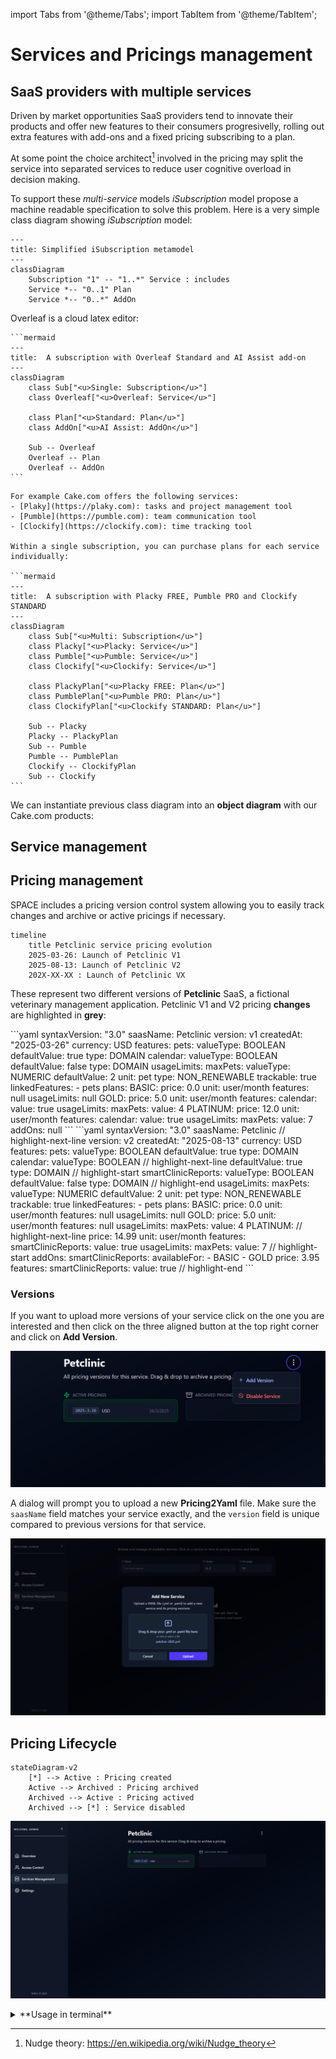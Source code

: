 import Tabs from '@theme/Tabs';
import TabItem from '@theme/TabItem';

# Services and Pricings management

## SaaS providers with multiple services

Driven by market opportunities SaaS providers tend to innovate their products and offer new
features to their consumers progresivelly, rolling out extra features with add-ons and a fixed
pricing subscribing to a plan.

At some point the choice architect[^1] involved in the pricing may split the service into separated services
to reduce user cognitive overload in decision making.

To support these *multi-service* models *iSubscription* model propose a machine readable specification to 
solve this problem. Here is a very simple class diagram showing *iSubscription* model:

```mermaid
---
title: Simplified iSubscription metamodel 
---
classDiagram
    Subscription "1" -- "1..*" Service : includes
    Service *-- "0..1" Plan
    Service *-- "0..*" AddOn
```

<Tabs>
  <TabItem value="single-service" label="Single service subscription">
  
  Overleaf is a cloud latex editor:
  
    ```mermaid
    ---
    title:  A subscription with Overleaf Standard and AI Assist add-on
    ---
    classDiagram
        class Sub["<u>Single: Subscription</u>"]
        class Overleaf["<u>Overleaf: Service</u>"]
        
        class Plan["<u>Standard: Plan</u>"]
        class AddOn["<u>AI Assist: AddOn</u>"]
        
        Sub -- Overleaf
        Overleaf -- Plan
        Overleaf -- AddOn
    ```
  </TabItem>
  <TabItem value="multi-service" label="Multiple service subscription" default>
  
    For example Cake.com offers the following services:
    - [Plaky](https://plaky.com): tasks and project management tool
    - [Pumble](https://pumble.com): team communication tool
    - [Clockify](https://clockify.com): time tracking tool

    Within a single subscription, you can purchase plans for each service individually:
  
    ```mermaid
    ---
    title:  A subscription with Placky FREE, Pumble PRO and Clockify STANDARD
    ---
    classDiagram
        class Sub["<u>Multi: Subscription</u>"]
        class Placky["<u>Placky: Service</u>"]
        class Pumble["<u>Pumble: Service</u>"]
        class Clockify["<u>Clockify: Service</u>"]
            
        class PlackyPlan["<u>Placky FREE: Plan</u>"]
        class PumblePlan["<u>Pumble PRO: Plan</u>"]
        class ClockifyPlan["<u>Clockify STANDARD: Plan</u>"]
            
        Sub -- Placky
        Placky -- PlackyPlan
        Sub -- Pumble
        Pumble -- PumblePlan
        Clockify -- ClockifyPlan
        Sub -- Clockify
    ```
  </TabItem>
</Tabs>





We can instantiate previous class diagram into an **object diagram** with our Cake.com products:



## Service management


## Pricing management

SPACE includes a pricing version control system allowing you to easily track changes
and archive or active pricings if necessary.

```mermaid
timeline
    title Petclinic service pricing evolution
    2025-03-26: Launch of Petclinic V1
    2025-08-13: Launch of Petclinic V2
    202X-XX-XX : Launch of Petclinic VX
```

These represent two different versions of **Petclinic** SaaS, a fictional veterinary management application.
Petclinic V1 and V2 pricing **changes** are highlighted in **grey**:

<Tabs>
  <TabItem value="petclinic-v1" label="Petclinic V1">
  ```yaml
  syntaxVersion: "3.0"
  saasName: Petclinic
  version: v1
  createdAt: "2025-03-26"
  currency: USD
  features:
    pets:
      valueType: BOOLEAN
      defaultValue: true
      type: DOMAIN
    calendar:
      valueType: BOOLEAN
      defaultValue: false
      type: DOMAIN
  usageLimits:
    maxPets:
      valueType: NUMERIC
      defaultValue: 2
      unit: pet
      type: NON_RENEWABLE
      trackable: true
      linkedFeatures:
        - pets
  plans:
    BASIC:
      price: 0.0
      unit: user/month
      features: null
      usageLimits: null
    GOLD:
      price: 5.0
      unit: user/month
      features:
        calendar:
          value: true
      usageLimits:
        maxPets:
          value: 4
    PLATINUM:
      price: 12.0
      unit: user/month
      features:
        calendar:
          value: true
      usageLimits:
        maxPets:
          value: 7
  addOns: null
  ```
  </TabItem>
  <TabItem value="petclinic-v2" label="Petclinic V2">
  ```yaml
  syntaxVersion: "3.0"
  saasName: Petclinic
  // highlight-next-line
  version: v2
  createdAt: "2025-08-13"
  currency: USD
  features:
    pets:
      valueType: BOOLEAN
      defaultValue: true
      type: DOMAIN
    calendar:
      valueType: BOOLEAN
      // highlight-next-line
      defaultValue: true
      type: DOMAIN
  // highlight-start
    smartClinicReports:
      valueType: BOOLEAN
      defaultValue: false
      type: DOMAIN
  // highlight-end
  usageLimits:
    maxPets:
      valueType: NUMERIC
      defaultValue: 2
      unit: pet
      type: NON_RENEWABLE
      trackable: true
      linkedFeatures:
        - pets
  plans:
    BASIC:
      price: 0.0
      unit: user/month
      features: null
      usageLimits: null
    GOLD:
      price: 5.0
      unit: user/month
      features: null
      usageLimits:
        maxPets:
          value: 4
    PLATINUM:
      // highlight-next-line
      price: 14.99
      unit: user/month
      features:
        smartClinicReports:
          value: true
      usageLimits:
        maxPets:
          value: 7
  // highlight-start
  addOns:
    smartClinicReports:
      availableFor:
      - BASIC
      - GOLD
      price: 3.95
      features:
        smartClinicReports:
          value: true
  // highlight-end
  ```
  </TabItem>
</Tabs>


### Versions

If you want to upload more versions of your service click on the one you are interested and
then click on the three aligned button at the top right corner and click on **Add Version**.

![Add pricing version](../../../static/img/space/user-guides/add-pricing-version.png)


A dialog will prompt you to upload a new **Pricing2Yaml** file. Make sure the `saasName`
field matches your service exactly, and the `version` field is unique compared to previous
versions for that service.


![Add service](../../../static/img/space/user-guides/add-new-service-dialog.png)


## Pricing Lifecycle

```mermaid
stateDiagram-v2
    [*] --> Active : Pricing created
    Active --> Archived : Pricing archived
    Archived --> Active : Pricing actived
    Archived --> [*] : Service disabled
```



![Pricing lifecycle](../../../static/img/space/user-guides/pricing-lifecycle.png)

<details>

<summary>**Usage in terminal**</summary>

Using your terminal go to the location where you cloned the SPACE repository and make the following
request:

```bash
curl -H 'x-api-key: <your_api_key>' \
  --form pricing=@api/src/test/data/pricings/petclinic-2025.yml \
  http://localhost:5403/api/v1/services
```

This command will submit a form with a field `pricing` containing the Pricing2Yaml file
you specify in the path `@your/file/path`, in our case, `api/src/test/data/pricings/petclinic-2025.yml` file.


`POST /api/v1/users` request simplified:

```http
POST /api/v1/services HTTP/1.1
Host: localhost:5403
Accept: application/json
Content-Type: multipart/form-data; boundary=example
x-api-key: <your_api_key>

--example
Content-Disposition: form-data; name="pricing"; filename="petclinic-2025.yml"
Content-Type: application/octet-stream

saasName: Petclinic
syntaxVersion: "3.0"
etc...
--example--
```

If you have successfully make the request you will see the following JSON body
confirming the upload:

```json
{
  "name": "Petclinic",
  "disabled": false,
  "activePricings": {
    "2025-3-26": {
      "id": "68907e381570b332f02d05c1",
      "_id": "68907e381570b332f02d05c4"
    }
  },
  "_id": "68907e381570b332f02d05c3",
  "__v": 0
}
```

</details>

[^1]: Nudge theory: https://en.wikipedia.org/wiki/Nudge_theory

